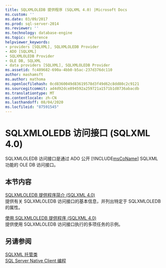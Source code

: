 ```yaml
---
title: SQLXMLOLEDB 提供程序 (SQLXML 4.0) |Microsoft Docs
ms.custom: ''
ms.date: 03/09/2017
ms.prod: sql-server-2014
ms.reviewer: ''
ms.technology: database-engine
ms.topic: reference
helpviewer_keywords:
- providers [SQLXML], SQLXMLOLEDB Provider
- ADO [SQLXML]
- SQLXMLOLEDB Provider
- OLE DB, SQLXML
- data providers [SQLXML], SQLXMLOLEDB Provider
ms.assetid: fc489682-690a-4bb0-b5ac-237d376dc110
author: mashamsft
ms.author: mathoma
ms.openlocfilehash: 0cd8360049d83619578d3f49d62c8dd80c2c9121
ms.sourcegitcommit: ad4d92dce894592a259721a1571b1d8736abacdb
ms.translationtype: MT
ms.contentlocale: zh-CN
ms.lasthandoff: 08/04/2020
ms.locfileid: "87591545"
---
```

# <a name="sqlxmloledb-provider-sqlxml-40"></a>SQLXMLOLEDB 访问接口 (SQLXML 4.0)
  SQLXMLOLEDB 访问接口是通过 ADO 公开 [!INCLUDE[msCoName](../../includes/msconame-md.md)] SQLXML 功能的 OLE DB 访问接口。  
  
## <a name="in-this-section"></a>本节内容  
 [SQLXMLOLEDB 提供程序简介 &#40;SQLXML 4.0&#41;](../../relational-databases/sqlxml-annotated-xsd-schemas-xpath-queries/data-access-components-provider/introduction-to-the-sqlxmloledb-provider-sqlxml-4-0.md)  
 提供有关 SQLXMLOLEDB 访问接口的基本信息，并列出特定于 SQLXMLOLEDB 的属性。  
  
 [使用 SQLXMLOLEDB 提供程序 &#40;SQLXML 4.0&#41;](../../relational-databases/sqlxml-annotated-xsd-schemas-xpath-queries/data-access-components-provider/using-the-sqlxmloledb-provider-sqlxml-4-0.md)  
 提供使用 SQLXMLOLEDB 访问接口执行的多项任务的示例。  
  
## <a name="see-also"></a>另请参阅  
 [SQLXML 托管类](../../relational-databases/sqlxml-annotated-xsd-schemas-xpath-queries/net-framework-classes/sqlxml-4-0-net-framework-support-managed-classes.md)   
 [SQL Server Native Client 编程](../../relational-databases/native-client/sql-server-native-client-programming.md)  
  
  

